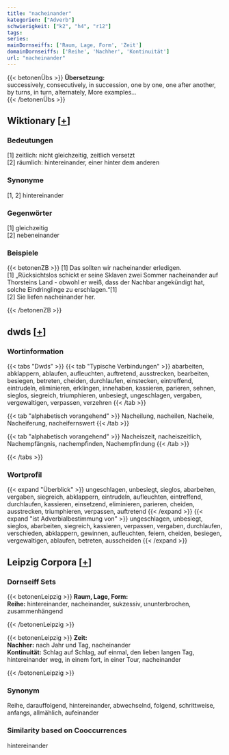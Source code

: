 ```yaml
---
title: "nacheinander"
kategorien: ["Adverb"]
schwierigkeit: ["k2", "h4", "r12"]
tags:
series:
mainDornseiffs: ['Raum, Lage, Form', 'Zeit']
domainDornseiffs: ['Reihe', 'Nachher', 'Kontinuität']
url: "nacheinander"
---
```


{{< betonenÜbs >}}
**Übersetzung:**  
successively, consecutively, in succession, one by one, one after another, by turns, in turn, alternately, More examples...  
{{< /betonenÜbs >}}

## Wiktionary [[+](https://de.wiktionary.org/wiki/nacheinander)]

### Bedeutungen
[1] zeitlich: nicht gleichzeitig, zeitlich versetzt  
[2] räumlich: hintereinander, einer hinter dem anderen  

### Synonyme
[1, 2] hintereinander  

### Gegenwörter
[1] gleichzeitig  
[2] nebeneinander  

### Beispiele
{{< betonenZB >}}
[1] Das sollten wir nacheinander erledigen.  
[1] „Rücksichtslos schickt er seine Sklaven zwei Sommer nacheinander auf Thorsteins Land - obwohl er weiß, dass der Nachbar angekündigt hat, solche Eindringlinge zu erschlagen.“[1]  
[2] Sie liefen nacheinander her.  

{{< /betonenZB >}}


## dwds [[+](https://www.dwds.de/wb/nacheinander)]

### Wortinformation
{{< tabs "Dwds" >}}
{{< tab "Typische Verbindungen" >}}
abarbeiten, abklappern, ablaufen, aufleuchten, auftretend, ausstrecken, bearbeiten, besiegen, betreten, cheiden, durchlaufen, einstecken, eintreffend, eintrudeln, eliminieren, erklingen, innehaben, kassieren, parieren, sehnen, sieglos, siegreich, triumphieren, unbesiegt, ungeschlagen, vergaben, vergewaltigen, verpassen, verzehren
{{< /tab >}}

{{< tab "alphabetisch vorangehend" >}}
Nacheilung, nacheilen, Nacheile, Nacheiferung, nacheifernswert
{{< /tab >}}

{{< tab "alphabetisch vorangehend" >}}
Nacheiszeit, nacheiszeitlich, Nachempfängnis, nachempfinden, Nachempfindung
{{< /tab >}}

{{< /tabs >}}

### Wortprofil
{{< expand "Überblick" >}} ungeschlagen, unbesiegt, sieglos, abarbeiten, vergaben, siegreich, abklappern, eintrudeln, aufleuchten, eintreffend, durchlaufen, kassieren, einsetzend, eliminieren, parieren, cheiden, ausstrecken, triumphieren, verpassen, auftretend {{< /expand >}}
{{< expand "ist Adverbialbestimmung von" >}} ungeschlagen, unbesiegt, sieglos, abarbeiten, siegreich, kassieren, verpassen, vergaben, durchlaufen, verschieden, abklappern, gewinnen, aufleuchten, feiern, cheiden, besiegen, vergewaltigen, ablaufen, betreten, ausscheiden {{< /expand >}}

## Leipzig Corpora [[+](https://corpora.uni-leipzig.de/en/res?word=nacheinander&corpusId=deu_newscrawl-public_2018)]

### Dornseiff Sets
{{< betonenLeipzig >}}
**Raum, Lage, Form:**  
**Reihe:** hintereinander, nacheinander, sukzessiv, ununterbrochen, zusammenhängend  

{{< /betonenLeipzig >}}


{{< betonenLeipzig >}}
**Zeit:**  
**Nachher:** nach Jahr und Tag, nacheinander  
**Kontinuität:** Schlag auf Schlag, auf einmal, den lieben langen Tag, hintereinander weg, in einem fort, in einer Tour, nacheinander  

{{< /betonenLeipzig >}}

### Synonym
Reihe, darauffolgend, hintereinander, abwechselnd, folgend, schrittweise, anfangs, allmählich, aufeinander


### Similarity based on Cooccurrences
hintereinander

